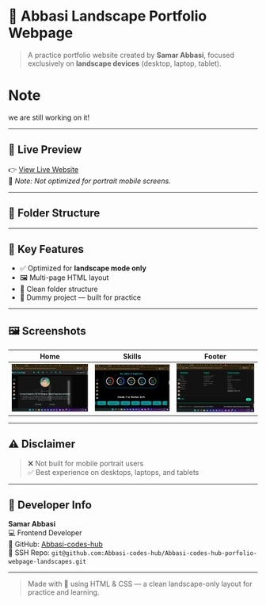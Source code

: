 # 🌄 Abbasi Landscape Portfolio Webpage

> A practice portfolio website created by **Samar Abbasi**, focused exclusively on **landscape devices** (desktop, laptop, tablet).

<h1>Note</h1> we are still working on it!

---

## 🔗 Live Preview

👉 [View Live Website](https://abbasi-codes-hub.github.io/Abbasi-codes-hub-porfolio-webpage-landscapes/)  
📌 *Note: Not optimized for portrait mobile screens.*

---

## 📁 Folder Structure


---

## 🌟 Key Features

- ✅ Optimized for **landscape mode only**
- 🖼️ Multi-page HTML layout
- 📂 Clean folder structure
- 🧪 Dummy project — built for practice

---

## 🖼️ Screenshots

| Home | Skills | Footer |
|------|--------|--------|
| ![Home](home-card.png) | ![Skills](experties.png) | ![Footer](footer.png) |

---

## ⚠️ Disclaimer

> ❌ Not built for mobile portrait users  
> ✅ Best experience on desktops, laptops, and tablets

---

## 💼 Developer Info

**Samar Abbasi**  
💻 Frontend Developer  
🔗 GitHub: [Abbasi-codes-hub](https://github.com/Abbasi-codes-hub)  
🔐 SSH Repo: `git@github.com:Abbasi-codes-hub/Abbasi-codes-hub-porfolio-webpage-landscapes.git`

---

> Made with 💙 using HTML & CSS — a clean landscape-only layout for practice and learning.
